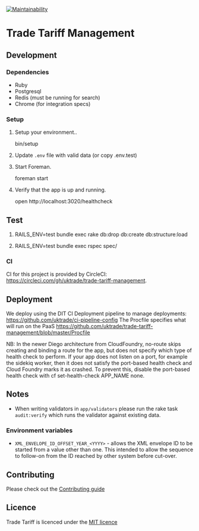 [![Maintainability](https://api.codeclimate.com/v1/badges/4a91c7c33582ec9ea2fd/maintainability)](https://codeclimate.com/github/uktrade/trade-tariff-management/maintainability)

# Trade Tariff Management

## Development

### Dependencies

  - Ruby
  - Postgresql
  - Redis (must be running for search)
  - Chrome (for integration specs)

### Setup

1. Setup your environment..

    bin/setup

2. Update `.env` file with valid data (or copy .env.test)

3. Start Foreman.

    foreman start

4. Verify that the app is up and running.

    open http://localhost:3020/healthcheck

## Test

1. RAILS_ENV=test bundle exec rake db:drop db:create db:structure:load

2. RAILS_ENV=test bundle exec rspec spec/

### CI

CI for this project is provided by CircleCI: https://circleci.com/gh/uktrade/trade-tariff-management.


## Deployment

We deploy using the DIT CI Deployment pipeline to manage deployments:
https://github.com/uktrade/ci-pipeline-config
The Procfile specifies what will run on the PaaS https://github.com/uktrade/trade-tariff-management/blob/master/Procfile

NB: In the newer Diego architecture from CloudFoundry, no-route skips creating and binding a route for the app, but does not specify which type of health check to perform. If your app does not listen on a port, for example the sidekiq worker, then it does not satisfy the port-based health check and Cloud Foundry marks it as crashed. To prevent this, disable the port-based health check with cf set-health-check APP_NAME none.

## Notes

* When writing validators in `app/validators` please run the rake task
`audit:verify` which runs the validator against existing data.

### Environment variables

- `XML_ENVELOPE_ID_OFFSET_YEAR_<YYYY>` - allows the XML envelope ID to be
  started from a value other than one. This intended to allow the sequence to
  follow-on from the ID reached by other system before cut-over.

## Contributing

Please check out the [Contributing guide](https://github.com/bitzesty/trade-tariff-management/blob/master/CONTRIBUTING.md)

## Licence

Trade Tariff is licenced under the [MIT licence](https://github.com/bitzesty/trade-tariff-management/blob/master/LICENCE.txt)
